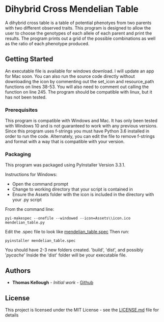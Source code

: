 # Dihybrid Cross Mendelian Table

A dihybrid cross table is a table of potential phenotyes from two parents with two different observed traits. This program is designed to allow the user to choose the genotypes of each allele of each parent and print the results. The program prints out a grid of the possible combinations as well as the ratio of each phenotype produced. 

## Getting Started

An executable file is available for windows download. I will update an app for Mac soon. You can also run the source code directly without downloading the icon by commenting out the set_icon and resource_path functions on lines 38-53. You will also need to comment out calling the function on line 245. The program should be compatible with linux, but it has not been tested.
  

### Prerequisites

This program is compatible with Windows and Mac. It has only been tested with Windows 10 and is not guaranteed to work with any previous versions. Since this program uses f-strings you must have Python 3.6 installed in order to run the code. Alternately, you can edit the file to remove f-strings and format with a way that is compatible with your version. 

### Packaging
This program was packaged using PyInstaller Version 3.3.1. 

Instructions for Windows:
- Open the command prompt 
- Change to working directory that your script is contained in
- Ensure the Assets folder with the icon is included in the directory with your .py script

From the command line:
```
pyi-makespec --onefile --windowed --icon=Assets\\icon.ico mendelian_table.py
```

Edit the .spec file to look like [mendelian_table.spec](mendelian_table.spec)
Then run:

```
pyinstaller mendelian_table.spec
```

You should have 2-3 new folders created. 'build', 'dist', and possibly '_pycache_'
Inside the 'dist' folder will be your executable file.

## Authors

* **Thomas Kellough** - *Initial work* - [Github](https://github.com/thomaskellough)

## License

This project is licensed under the MIT License - see the [LICENSE.md](LICENSE.md) file for details
